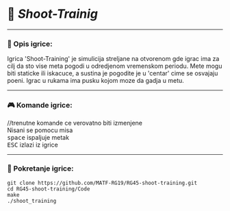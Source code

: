 # :gun: _Shoot-Trainig_
___

### :memo: Opis igrice:
Igrica 'Shoot-Training' je simulicija streljane na otvorenom gde igrac ima za cilj da sto vise meta pogodi u odredjenom vremenskom periodu. Mete mogu biti staticke ili iskacuce, a sustina je pogodite je u 'centar' cime se osvajaju poeni. Igrac u rukama ima pusku
kojom moze da gadja u metu.
___

### :video_game: Komande igrice:
//trenutne komande ce verovatno biti izmenjene <br>
Nisani se pomocu misa <br>
<kbd>space</kbd> ispaljuje metak <br>
<kbd>ESC</kbd> izlazi iz igrice 
___

### :wrench: Pokretanje igrice:
```shell
git clone https://github.com/MATF-RG19/RG45-shoot-training.git
cd RG45-shoot-training/Code
make
./shoot_training
```
